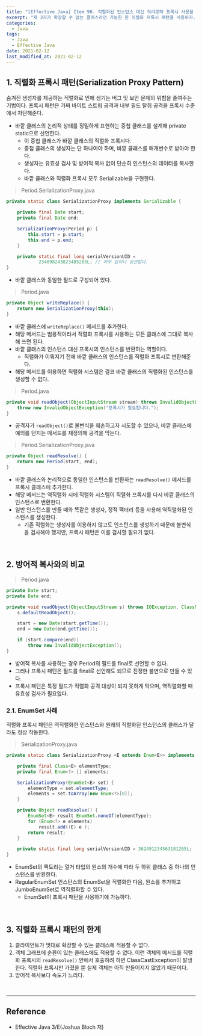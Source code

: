 ```yaml
---
title: "[Effective Java] Item 90. 직렬화된 인스턴스 대신 직려로하 프록시 사용을 검토하라"
excerpt: "제 3자가 확장할 수 없는 클래스라면 가능한 한 직렬화 프록시 패턴을 사용하자."
categories:
  - Java
tags:
  - Java
  - Effective Java
date: 2021-02-12
last_modified_at: 2021-02-12
---
```


## 1. 직렬화 프록시 패턴(Serialization Proxy Pattern)

숨겨진 생성자를 제공하는 직렬화로 인해 생기는 버그 및 보안 문제의 위험을 줄여주는 기법이다. 프록시 패턴은 가짜 바이트 스트림 공격과 내부 필드 탈취 공격을 프록시 수준에서 차단해준다.

* 바깥 클래스의 논리적 상태를 정밀하게 표현하는 중첩 클래스를 설계해 private static으로 선언한다.
  * 이 중첩 클래스가 바깥 클래스의 직렬화 프록시다.
  * 중첩 클래스의 생성자는 단 하나여야 하며, 바깥 클래스를 매개변수로 받아야 한다.
  * 생성자는 유효성 검사 및 방어적 복사 없이 단순히 인스턴스의 데이터를 복사한다.
  * 바깥 클래스와 직렬화 프록시 모두 Serializable을 구현한다.

> Period.SerializationProxy.java

```java
private static class SerializationProxy implements Serializable {

    private final Date start;
    private final Date end;

    SerializationProxy(Period p) {
        this.start = p.start;
        this.end = p.end;
    }

    private static final long serialVersionUID =
            234098243823485285L; // 아무 값이나 상관없다.
}
```

* 바깥 클래스와 동일한 필드로 구성되어 있다.

> Period.java

```java
private Object writeReplace() {
    return new SerializationProxy(this);
}
```

* 바깥 클래스에 ``writeReplace()`` 메서드를 추가한다.
* 해당 메서드는 범용적이라서 직렬화 프록시를 사용하는 모든 클래스에 그대로 복사해 쓰면 된다.
* 바깥 클래스의 인스턴스 대신 프록시의 인스턴스를 반환하는 역할이다.
  * 직렬화가 이뤄지기 전에 바깥 클래스의 인스턴스를 직렬화 프록시로 변환해준다.
* 해당 메서드를 이용하면 직렬화 시스템은 결코 바깥 클래스의 직렬화된 인스턴스를 생성할 수 없다.

> Period.java

```java
private void readObject(ObjectInputStream stream) throws InvalidObjectException {
    throw new InvalidObjectException("프록시가 필요합니다.");
}
```

* 공격자가 ``readObject()``로 불변식을 훼손하고자 시도할 수 있으나, 바깥 클래스에 예외를 던지는 매서드를 재정의해 공격을 막는다.

> Period.SerializationProxy.java

```java
private Object readResolve() {
    return new Period(start, end);
}
```

* 바깥 클래스와 논리적으로 동일한 인스턴스를 반환하는 ``readResolve()`` 메서드를 프록시 클래스에 추가한다.
* 해당 메서드는 역직렬화 시에 직렬화 시스템이 직렬화 프록시를 다시 바깥 클래스의 인스턴스로 변환한다.
* 일반 인스턴스를 만들 때와 똑같은 생성자, 정적 팩터리 등을 사용해 역직렬화된 인스턴스를 생성한다.
  * 기존 직렬화는 생성자를 이용하지 않고도 인스턴스를 생성하기 때문에 불변식을 검사해야 했지만, 프록시 패턴은 이를 검사할 필요가 없다.

<br>

## 2. 방어적 복사와의 비교

> Period.java

```java
private Date start;
private Date end;

private void readObject(ObjectInputStream s) throws IOException, ClassNotFoundException {
    s.defaultReadObject();

    start = new Date(start.getTime());
    end = new Date(end.getTime());

    if (start.compare(end))
        throw new InvalidObjectException();  
}
```

* 방어적 복사를 사용하는 경우 Period의 필드를 final로 선언할 수 없다.
* 그러나 프록시 패턴은 필드를 final로 선언해도 되므로 진정한 불변으로 만들 수 있다.
* 프록시 패턴은 특정 필드가 직렬화 공격 대상이 되지 못하게 막으며, 역직렬화할 때 유효성 검사가 필요없다.

### 2.1. EnumSet 사례

직렬화 프록시 패턴은 역직렬화한 인스턴스와 원래의 직렬화된 인스턴스의 클래스가 달라도 정상 작동한다.

> SerializationProxy.java

```java
private static class SerializationProxy <E extends Enum<E>> implements Serializable {

    private final Class<E> elementType;
    private final Enum<?> [] elements;

    SerializationProxy(EnumSet<E> set) {
        elementType = set.elementType;
        elements = set.toArray(new Enum<?>[0]);
    }

    private Object readResolve() {
        EnumSet<E> result EnumSet.noneOf(elementType);
        for (Enum<?> e elements)
            result.add((E) e );
        return result;
    }

    private static final long serialVersionUID = 362491234563181265L;
}
```

* EnumSet의 팩토리는 열거 타입의 원소의 개수에 따라 두 하위 클래스 중 하나의 인스턴스를 반환한다.
* RegularEnumSet 인스턴스의 EnumSet을 직렬화한 다음, 원소를 추가하고 JumboEnumSet로 역직렬화할 수 있다.
  * EnumSet이 프록시 패턴을 사용하기에 가능하다.

<br>

## 3. 직렬화 프록시 패턴의 한계

1. 클라이언트가 멋대로 확장할 수 있는 클래스에 적용할 수 없다.
2. 객체 그래프에 순환이 있는 클래스에도 적용할 수 없다.
이런 객체의 메서드를 직렬화 프록시의 ``readResolve()`` 안에서 호출하려 하면 ClassCastException이 발생한다.
직렬화 프록시만 가졌을 뿐 실제 객체는 아직 만들어지지 않았기 때문이다.
3. 방어적 복사보다 속도가 느리다.

<br>

---

## Reference

* Effective Java 3/E(Joshua Bloch 저)
